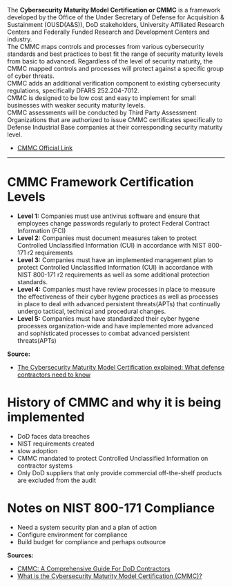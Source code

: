 The **Cybersecurity Maturity Model Certification or CMMC** is a framework developed by the Office of the Under Secretary of Defense for Acquisition & Sustainment (OUSD(A&S)), DoD stakeholders, University  Affiliated Research Centers and Federally Funded Research and Development Centers and industry.        
The CMMC maps controls and processes from various cybersecurity standards and best practices to best fit the range of security maturity levels from basic to advanced. Regardless of the level of security maturity, the CMMC mapped controls and processes will protect against a specific group of cyber threats.       
CMMC adds an additional verification component to existing cybersecurity regulations, specifically DFARS 252.204-7012.       
CMMC is designed to be low cost and easy to implement for small businesses with weaker security maturity levels.       
CMMC assessments will be conducted by Third Party Assessment Organizations that are authorized to issue CMMC certificates specifically to Defense Industrial Base companies at their corresponding security maturity level.       

* [CMMC Official Link](https://www.acq.osd.mil/cmmc/)
_________________________________________________________________________________________________________________________________________________________________________________

# CMMC Framework Certification Levels 
* **Level 1:** Companies must use antivirus software and ensure that employees change passwords regularly to protect Federal Contract Information (FCI)
* **Level 2:** Companies must document measures taken to protect Controlled Unclassified Information (CUI) in accordance with  NIST 800-171 r2 requirements 
* **Level 3:** Companies must have an implemented management plan to protect Controlled Unclassified Information (CUI) in accordance with NIST 800-171 r2 requirements as well as some additional protection standards.
* **Level 4:** Companies must have review processes in place to measure the effectiveness of their cyber hygene practices as well as processes in place to deal with advanced persistent threats(APTs) that continually undergo tactical, technical and procedural changes.
* **Level 5:** Companies must have standardized their cyber hygene processes organization-wide and have implemented more advanced and sophisticated processes to combat advanced persistent threats(APTs) 

**Source:**
* [The Cybersecurity Maturity Model Certification explained: What defense contractors need to know](https://www.csoonline.com/article/3535797/the-cybersecurity-maturity-model-certification-explained-what-defense-contractors-need-to-know.html)

# History of CMMC and why it is being implemented
* DoD faces data breaches
* NIST requirements created 
* slow adoption
* CMMC mandated to protect Controlled Unclassified Information on contractor systems
* Only DoD suppliers that only provide commercial off-the-shelf products are excluded from the audit

# Notes on NIST 800-171 Compliance
* Need a system security plan and a plan of action
* Configure environment for compliance
* Build budget for compliance and perhaps outsource


**Sources:**
* [CMMC: A Comprehensive Guide For DoD Contractors](https://www.ntiva.com/blog/comprehensive-guide-to-cmmc-for-dod-contractors)
* [What is the Cybersecurity Maturity Model Certification (CMMC)?](https://info.summit7systems.com/blog/cmmc)

